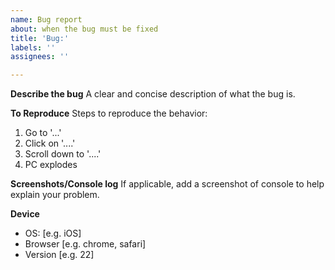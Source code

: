 ```yaml
---
name: Bug report
about: when the bug must be fixed
title: 'Bug:'
labels: ''
assignees: ''

---
```


**Describe the bug**
A clear and concise description of what the bug is.

**To Reproduce**
Steps to reproduce the behavior:
1. Go to '...'
2. Click on '....'
3. Scroll down to '....'
4. PC explodes

**Screenshots/Console log**
If applicable, add a screenshot of console to help explain your problem.

**Device**
 - OS: [e.g. iOS]
 - Browser [e.g. chrome, safari]
 - Version [e.g. 22]
